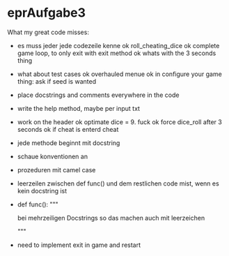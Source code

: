 # eprAufgabe3

What my great code misses:
- es muss jeder jede codezeile kenne
ok roll_cheating_dice
ok complete game loop, to only exit with exit method
ok whats with the 3 seconds thing
- what about test cases
ok overhauled menue
ok in configure your game thing: ask if seed is wanted
- place docstrings and comments everywhere in the code
- write the help method, maybe per input txt
- work on the header
ok optimate dice = 9. fuck
ok force dice_roll after 3 seconds
ok if cheat is enterd cheat
- jede methode beginnt mit docstring
- schaue konventionen an
- prozeduren mit camel case
- leerzeilen zwischen def func() und dem restlichen code mist, wenn es kein docstring ist
- def func():
	"""
	
	bei mehrzeiligen Docstrings 
	so das machen auch mit leerzeichen
	
	"""
- need to implement exit in game and restart
